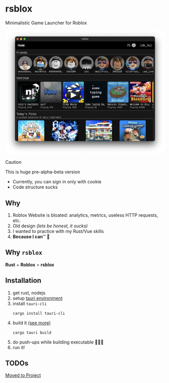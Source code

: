 # rsblox

Minimalistic Game Launcher for Roblox

![Screenshot](docs/screenshot.png)

> [!CAUTION]
>
> This is huge pre-alpha-beta version
>  - Currently, you can sign in only with cookie
>  - Code structure sucks

## Why

1. Roblox Website is bloated: analytics, metrics, useless HTTP requests, etc.
2. Old design _(lets be honest, it sucks)_
3. I wanted to practice with my Rust/Vue skills
4. **Because I can**™ 🕺

## Why `rsblox`

**Rust** + **Roblox** = **rsblox**

## Installation

1. get rust, nodejs
2. setup [tauri environment](https://tauri.app/v1/guides/getting-started/prerequisites)
3. install `tauri-cli`
   ```shell
   cargo install tauri-cli
   ```
4. build it [(see more)](https://tauri.app/v1/guides/building/)
   ```shell
   cargo tauri build
   ```
5. do push-ups while building executable 💪💪💪
6. run it!

## TODOs
[Moved to Project](https://github.com/orgs/idkncc/projects/1/views/1)
